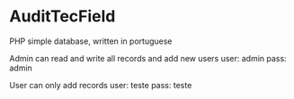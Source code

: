 # AuditTecField
PHP simple database, written in portuguese

Admin can read and write all records and add new users
user: admin
pass: admin

User can only add records
user: teste
pass: teste




